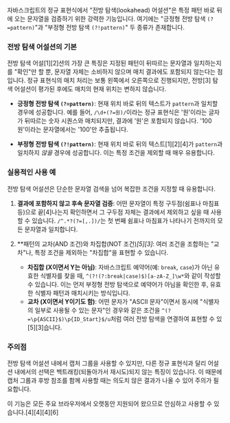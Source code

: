 자바스크립트의 정규 표현식에서 "전방 탐색(lookahead) 어설션"은 특정 패턴 바로 뒤에 오는 문자열을 검증하기 위한 강력한 기능입니다. 여기에는 "긍정형 전방 탐색 `(?=pattern)`"과 "부정형 전방 탐색 `(?!pattern)`" 두 종류가 존재합니다.

### 전방 탐색 어설션의 기본

전방 탐색 어설[1][2]션의 가장 큰 특징은 지정된 패턴이 뒤따르는 문자열과 일치하는지를 "확인"만 할 뿐, 문자열 자체는 소비하지 않으며 매치 결과에도 포함되지 않는다는 점입니다. 정규 표현식의 매치 처리는 보통 왼쪽에서 오른쪽으로 진행되지만, 전방[3] 탐색 어설션이 평가된 후에도 매치의 현재 위치는 변하지 않습니다.

*   **긍정형 전방 탐색 `(?=pattern)`**: 현재 위치 바로 뒤의 텍스트가 `pattern`과 일치할 경우에 성공합니다. 예를 들어, `/\d+(?=원)/`이라는 정규 표현식은 '원'이라는 글자가 뒤따르는 숫자 시퀀스와 매치되지만, 결과에 '원'은 포함되지 않습니다. '100원'이라는 문자열에서는 '100'만 추출됩니다.

*   **부정형 전방 탐색 `(?!pattern)`**: 현재 위치 바로 뒤의 텍스트[1][2][4]가 `pattern`과 일치하지 *않을* 경우에 성공합니다. 이는 특정 조건을 제외할 때 매우 유용합니다.

### 실용적인 사용 예

전방 탐색 어설션은 단순한 문자열 검색을 넘어 복잡한 조건을 지정할 때 유용합니다.

1.  **결과에 포함하지 않고 후속 문자열 검증**:
    어떤 문자열이 특정 구두점(쉼표나 마침표 등)으로 끝[4]나는지 확인하면서 그 구두점 자체는 결과에서 제외하고 싶을 때 사용할 수 있습니다. `/^.*?(?=[,.])/`는 첫 번째 쉼표나 마침표가 나타나기 전까지의 모든 문자열과 일치합니다.

2.  **패턴의 교차(AND 조건)와 차집합(NOT 조건)*[5][3]*:
    여러 조건을 조합하는 "교차"나, 특정 조건을 제외하는 "차집합"을 표현할 수 있습니다.
    *   **차집합 (X이면서 Y는 아님)**: 자바스크립트 예약어(예: `break`, `case`)가 아닌 유효한 식별자를 찾을 때, `^(?!(?:break|case)$)[a-zA-Z_]\w*`와 같이 작성할 수 있습니다. 이는 먼저 부정형 전방 탐색으로 예약어가 아님을 확인한 후, 유효한 식별자 패턴과 매치시키는 방식입니다.
    *   **교차 (X이면서 Y이기도 함)**: 어떤 문자가 "ASCII 문자"이면서 동시에 "식별자의 일부로 사용될 수 있는 문자"인 경우와 같은 조건을 `^(?=\p{ASCII}$)\p{ID_Start}$/u`처럼 여러 전방 탐색을 연결하여 표현할 수 있[5][3]습니다.

### 주의점

전방 탐색 어설션 내에서 캡처 그룹을 사용할 수 있지만, 다른 정규 표현식과 달리 어설션 내에서의 선택은 백트래킹(되돌아가서 재시도)되지 않는 특징이 있습니다. 이 때문에 캡처 그룹과 후방 참조를 함께 사용할 때는 의도치 않은 결과가 나올 수 있어 주의가 필요합니다.

이 기능은 모든 주요 브라우저에서 오랫동안 지원되어 왔으므로 안심하고 사용할 수 있습니다.[4][4][4][6]